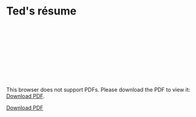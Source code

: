 # Ted's résume

<object data="http://home.thinh.ca/dsresume.pdf" type="application/pdf" width="850px" height="1100px">
    <embed src="http://home.thinh.ca/dsresume.pdf">
        <p>This browser does not support PDFs. Please download the PDF to view it: <a href="http://home.thinh.ca/dsresume.pdf">Download PDF</a>.</p>
    </embed>
</object>


[Download PDF](http://home.thinh.ca/dsresume.pdf)
